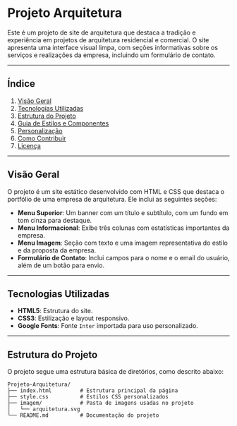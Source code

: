 # Projeto Arquitetura

Este é um projeto de site de arquitetura que destaca a tradição e experiência em projetos de arquitetura residencial e comercial. O site apresenta uma interface visual limpa, com seções informativas sobre os serviços e realizações da empresa, incluindo um formulário de contato.

---

## Índice

1. [Visão Geral](#visão-geral)
2. [Tecnologias Utilizadas](#tecnologias-utilizadas)
3. [Estrutura do Projeto](#estrutura-do-projeto)
4. [Guia de Estilos e Componentes](#guia-de-estilos-e-componentes)
5. [Personalização](#personalização)
6. [Como Contribuir](#como-contribuir)
7. [Licença](#licença)

---

## Visão Geral

O projeto é um site estático desenvolvido com HTML e CSS que destaca o portfólio de uma empresa de arquitetura. Ele inclui as seguintes seções:

- **Menu Superior**: Um banner com um título e subtítulo, com um fundo em tom cinza para destaque.
- **Menu Informacional**: Exibe três colunas com estatísticas importantes da empresa.
- **Menu Imagem**: Seção com texto e uma imagem representativa do estilo e da proposta da empresa.
- **Formulário de Contato**: Inclui campos para o nome e o email do usuário, além de um botão para envio.

---

## Tecnologias Utilizadas

- **HTML5**: Estrutura do site.
- **CSS3**: Estilização e layout responsivo.
- **Google Fonts**: Fonte `Inter` importada para uso personalizado.

---

## Estrutura do Projeto

O projeto segue uma estrutura básica de diretórios, como descrito abaixo:

```plaintext
Projeto-Arquitetura/
├── index.html         # Estrutura principal da página
├── style.css          # Estilos CSS personalizados
├── imagem/            # Pasta de imagens usadas no projeto
│   └── arquitetura.svg
└── README.md          # Documentação do projeto
